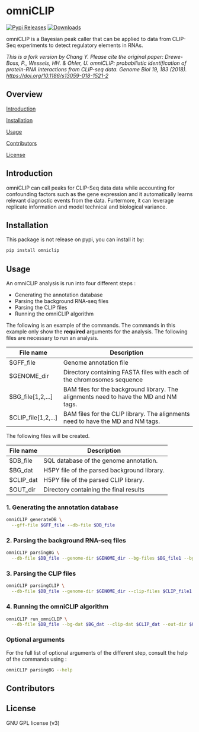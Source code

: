 # omniCLIP

[![Pypi Releases](https://img.shields.io/pypi/v/omniclip.svg)](https://pypi.python.org/pypi/omniclip)
[![Downloads](https://pepy.tech/badge/omniclip)](https://pepy.tech/project/omniclip)

omniCLIP is a Bayesian peak caller that can be applied to data from CLIP-Seq experiments to detect regulatory elements in RNAs.

_This is a fork version by Chang Y._
_Please cite the original paper: Drewe-Boss, P., Wessels, HH. & Ohler, U. omniCLIP: probabilistic identification of protein-RNA interactions from CLIP-seq data. Genome Biol 19, 183 (2018). https://doi.org/10.1186/s13059-018-1521-2_

## Overview

[Introduction](#introduction)

[Installation](#installation)

[Usage](#usage)

[Contributors](#contributors)

[License](#license)

## Introduction

omniCLIP can call peaks for CLIP-Seq data data while accounting for confounding factors such as the gene expression and it automatically learns relevant diagnostic events from the data. Furtermore, it can leverage replicate information and model technical and biological variance.

## Installation

This package is not release on pypi, you can install it by:

```bash
pip install omniclip
```

## Usage

An omniCLIP analysis is run into four different steps :

- Generating the annotation database
- Parsing the background RNA-seq files
- Parsing the CLIP files
- Running the omniCLIP algorithm

The following is an example of the commands. The commands in this example only show the **required** arguments for the analysis. The following files are necessary to run an analysis.

| File name           | Description                                                                           |
| ------------------- | ------------------------------------------------------------------------------------- |
| $GFF_file           | Genome annotation file                                                                |
| $GENOME_dir         | Directory containing FASTA files with each of the chromosomes sequence                |
| $BG_file[1,2,...]   | BAM files for the background library. The alignments need to have the MD and NM tags. |
| $CLIP_file[1,2,...] | BAM files for the CLIP library. The alignments need to have the MD and NM tags.       |

The following files will be created.

| File name | Description                                 |
| --------- | ------------------------------------------- |
| $DB_file  | SQL database of the genome annotation.      |
| $BG_dat   | H5PY file of the parsed background library. |
| $CLIP_dat | H5PY file of the parsed CLIP library.       |
| $OUT_dir  | Directory containing the final results      |

### 1. Generating the annotation database

```bash
omniCLIP generateDB \
  --gff-file $GFF_file --db-file $DB_file
```

### 2. Parsing the background RNA-seq files

```bash
omniCLIP parsingBG \
  --db-file $DB_file --genome-dir $GENOME_dir --bg-files $BG_file1 --bg-files $BG_file2 --out-file $BG_dat
```

### 3. Parsing the CLIP files

```bash
omniCLIP parsingCLIP \
  --db-file $DB_file --genome-dir $GENOME_dir --clip-files $CLIP_file1 --clip-files $CLIP_file2 --out-file $CLIP_dat
```

### 4. Running the omniCLIP algorithm

```bash
omniCLIP run_omniCLIP \
  --db-file $DB_file --bg-dat $BG_dat --clip-dat $CLIP_dat --out-dir $OUT_dir
```

### Optional arguments

For the full list of optional arguments of the different step, consult the help of the commands using :

```bash
omniCLIP parsingBG --help
```

## Contributors

## License

GNU GPL license (v3)
